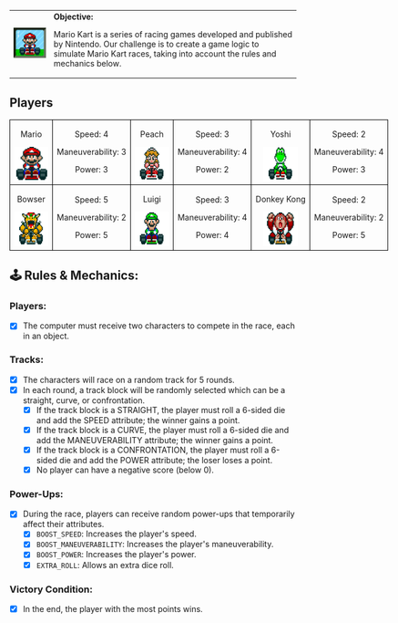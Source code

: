<table>
    <tr>
        <td>
            <img src="./docs/header.gif" alt="Mario Kart" width="200">
        </td>
        <td>
            <b>Objective:</b>
            <p>Mario Kart is a series of racing games developed and published by Nintendo. Our challenge is to create a game logic to simulate Mario Kart races, taking into account the rules and mechanics below.</p>
        </td>
    </tr>
</table>

## Players

<table style="border-collapse: collapse; width: 800px; margin: 0 auto;">
    <tr>
        <td style="border: 1px solid black; text-align: center;">
            <p>Mario</p>
            <img src="./docs/mario.gif" alt="Mario Kart" width="60" height="60">
        </td>
        <td style="border: 1px solid black; text-align: center;">
            <p>Speed: 4</p>
            <p>Maneuverability: 3</p>
            <p>Power: 3</p>
        </td>
        <td style="border: 1px solid black; text-align: center;">
            <p>Peach</p>
            <img src="./docs/peach.gif" alt="Mario Kart" width="60" height="60">
        </td>
        <td style="border: 1px solid black; text-align: center;">
            <p>Speed: 3</p>
            <p>Maneuverability: 4</p>
            <p>Power: 2</p>
        </td>
        <td style="border: 1px solid black; text-align: center;">
            <p>Yoshi</p>
            <img src="./docs/yoshi.gif" alt="Mario Kart" width="60" height="60">
        </td>
        <td style="border: 1px solid black; text-align: center;">
            <p>Speed: 2</p>
            <p>Maneuverability: 4</p>
            <p>Power: 3</p>
        </td>
    </tr>
    <tr>
        <td style="border: 1px solid black; text-align: center;">
            <p>Bowser</p>
            <img src="./docs/bowser.gif" alt="Mario Kart" width="60" height="60">
        </td>
        <td style="border: 1px solid black; text-align: center;">
            <p>Speed: 5</p>
            <p>Maneuverability: 2</p>
            <p>Power: 5</p>
        </td>
        <td style="border: 1px solid black; text-align: center;">
            <p>Luigi</p>
            <img src="./docs/luigi.gif" alt="Mario Kart" width="60" height="60">
        </td>
        <td style="border: 1px solid black; text-align: center;">
            <p>Speed: 3</p>
            <p>Maneuverability: 4</p>
            <p>Power: 4</p>
        </td>
        <td style="border: 1px solid black; text-align: center;">
            <p>Donkey Kong</p>
            <img src="./docs/dk.gif" alt="Mario Kart" width="60" height="60">
        </td>
        <td style="border: 1px solid black; text-align: center;">
            <p>Speed: 2</p>
            <p>Maneuverability: 2</p>
            <p>Power: 5</p>
        </td>
    </tr>
</table>

## 🕹️ Rules & Mechanics:

### Players:

- [x] The computer must receive two characters to compete in the race, each in an object.

### Tracks:

- [x] The characters will race on a random track for 5 rounds.
- [x] In each round, a track block will be randomly selected which can be a straight, curve, or confrontation.
  - [x] If the track block is a STRAIGHT, the player must roll a 6-sided die and add the SPEED attribute; the winner gains a point.
  - [x] If the track block is a CURVE, the player must roll a 6-sided die and add the MANEUVERABILITY attribute; the winner gains a point.
  - [x] If the track block is a CONFRONTATION, the player must roll a 6-sided die and add the POWER attribute; the loser loses a point.
  - [x] No player can have a negative score (below 0).

### Power-Ups:

- [x] During the race, players can receive random power-ups that temporarily affect their attributes.
  - [x] `BOOST_SPEED`: Increases the player's speed.
  - [x] `BOOST_MANEUVERABILITY`: Increases the player's maneuverability.
  - [x] `BOOST_POWER`: Increases the player's power.
  - [x] `EXTRA_ROLL`: Allows an extra dice roll.

### Victory Condition:

- [x] In the end, the player with the most points wins.